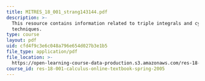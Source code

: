 ```yaml
---
title: MITRES_18_001_strang143144.pdf
description: >-
  This resource contains information related to triple integrals and cylindrical
  techniques.
type: course
layout: pdf
uid: cfd4f9c3e6c048a796e654d027b3e1b5
file_type: application/pdf
file_location: >-
  https://open-learning-course-data-production.s3.amazonaws.com/res-18-001-calculus-online-textbook-spring-2005/cfd4f9c3e6c048a796e654d027b3e1b5_MITRES_18_001_strang143144.pdf
course_id: res-18-001-calculus-online-textbook-spring-2005
---
```

